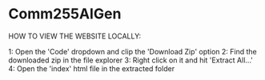 # Comm255AIGen


HOW TO VIEW THE WEBSITE LOCALLY:

1: Open the 'Code' dropdown and clip the 'Download Zip' option
2: Find the downloaded zip in the file explorer
3: Right click on it and hit 'Extract All...'
4: Open the 'index' html file in the extracted folder
